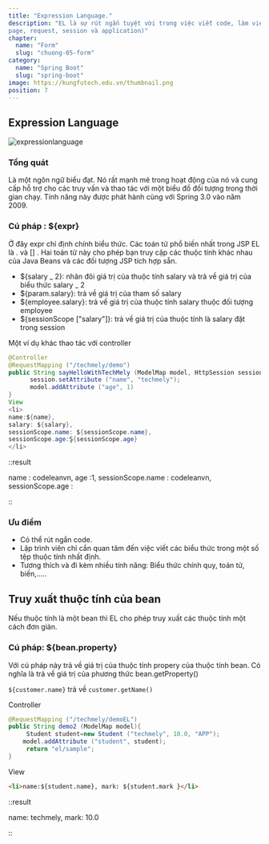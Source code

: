 ```yaml
---
title: "Expression Language."
description: "EL là sự rút ngắn tuyệt vời trong việc viết code, làm việc với các thuộc tính đặt trong các phạm vi (như
page, request, session và application)"
chapter:
  name: "Form"
  slug: "chuong-05-form"
category:
  name: "Spring Boot"
  slug: "spring-boot"
image: https://kungfutech.edu.vn/thumbnail.png
position: 7
---
```


## Expression Language

![expressionlanguage](https://encrypted-tbn0.gstatic.com/images?q=tbn:ANd9GcRx_QhMvFajTTjZzExmny2ahl2McbLx5wJFbw&usqp=CAU)

### Tổng quát

Là một ngôn ngữ biểu đạt. Nó rất mạnh mẽ trong hoạt động của nó và cung cấp hỗ trợ cho các truy vấn và thao tác với một biểu đồ đối tượng trong thời gian chạy. Tính năng này được phát hành cùng với Spring 3.0 vào năm 2009.

### Cú pháp : ${expr}

Ở đây expr chỉ định chính biểu thức. Các toán tử phổ biến nhất trong JSP EL là . và [] . Hai toán tử này cho phép bạn truy cập các thuộc tính khác nhau của Java Beans và các đối tượng JSP tích hợp sẵn.

- ${salary _ 2}: nhân đôi giá trị của thuộc tính salary và trả về giá trị của biểu thức salary _ 2
- ${param.salary}: trả về giá trị của tham số salary
- ${employee.salary}: trả về giá trị của thuộc tính salary thuộc đối tượng employee
- ${sessionScope ["salary"]}: trả về giá trị của thuộc tính là salary đặt trong session

</content-example>

Một ví dụ khác thao tác với controller
</content-example>

```java
@Controller
@RequestMapping ("/techmely/demo")
public String sayHelloWithTechMely (ModelMap model, HttpSession session){
      session.setAttribute ("name", "techmely");
      model.addAttribute ("age", 1)
}
View
<li>
name:${name},
salary: ${salary},
sessionScope.name: ${sessionScope.name},
sessionScope.age:Ş{sessionScope.age}
</li>
```

::result

name : codeleanvn,
age :1,
sessionScope.name : codeleanvn,
sessionScope.age :

::

### Ưu điểm

- Có thể rút ngắn code.
- Lập trình viên chỉ cần quan tâm đến việc viết các biểu thức trong một số tệp thuộc tính nhất định.
- Tương thích và đi kèm nhiều tính năng: Biểu thức chính quy, toán tử, biến,.....

## Truy xuất thuộc tính của bean

Nếu thuộc tính là một bean thì EL cho phép truy xuất các thuộc tính một cách đơn giản.

### Cú pháp: ${bean.property}

Với cú pháp này trả về giá trị của thuộc tính propery của thuộc tính bean. Có nghĩa là trả về giá trị của phương thức bean.getProperty()

</content-example>

`${customer.name}` trả về `customer.getName()`

Controller

```java
@RequestMapping ("/techmely/demoEL")
public String demo2 (ModelMap model){
     Student student=new Student ("techmely", 10.0, "APP");
    model.addAttribute ("student", student);
     return "el/sample";
}
```

View

```html
<li>name:${student.name}, mark: ${student.mark }</li>
```

::result

name: techmely,
mark: 10.0

::
